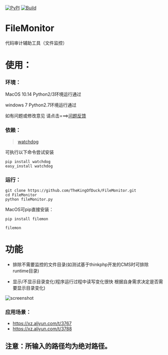 [![PyPI](https://img.shields.io/badge/Python-All-blue.svg)]()
[![Build](https://img.shields.io/badge/Supported_OS-All-orange.svg)]()

# FileMonitor
代码审计辅助工具（文件监控）

# 使用：

### 环境：
MacOS 10.14  Python2/3环境运行通过

windows 7 Python2.7环境运行通过

如有问题或修改意见 请点击===>[问题反馈](https://github.com/TheKingOfDuck/FileMonitor/issues)

### 依赖：


> [watchdog](https://pypi.org/project/watchdog/)

可执行以下命令尝试安装

```
pip install watchdog
easy_install watchdog
```

### 运行：

```
git clone https://github.com/TheKingOfDuck/FileMonitor.git
cd FileMonitor
python fileMonitor.py
```

MacOS可pip直接安装：

```
pip install filemon

filemon
```


# 功能

* 排除不需要监控的文件目录(如测试基于thinkphp开发的CMS时可排除runtime目录)

* 显示/不显示目录变化(程序运行过程中读写变化很快 根据自身需求决定是否需要显示目录变化)

![screenshot](https://github.com/TheKingOfDuck/FileMonitor/blob/master/screenshot.png)

### 应用场景：

* https://xz.aliyun.com/t/3767
* https://xz.aliyun.com/t/3788
        


## 注意：所输入的路径均为绝对路径。


